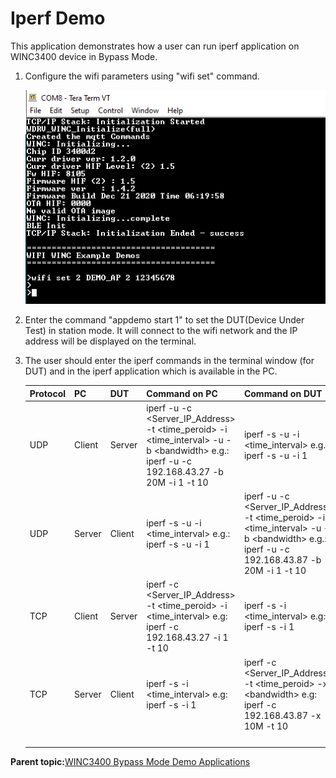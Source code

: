 # Iperf Demo

This application demonstrates how a user can run iperf application on WINC3400 device in Bypass Mode.

1.  Configure the wifi parameters using "wifi set" command.

    ![wifi_config](GUID-FFCD8A0F-DB43-4D32-8AE4-74E5487C874C-low.png)

2.  Enter the command "appdemo start 1" to set the DUT\(Device Under Test\) in station mode. It will connect to the wifi network and the IP address will be displayed on the terminal.

3.  The user should enter the iperf commands in the terminal window \(for DUT\) and in the iperf application which is available in the PC.

    |Protocol|PC|DUT|Command on PC|Command on DUT|
    |--------|--|---|-------------|--------------|
    |UDP|Client|Server|iperf -u -c <Server\_IP\_Address\> -t <time\_peroid\> -i <time\_interval\> -u -b <bandwidth\> e.g.: iperf -u -c 192.168.43.27 -b 20M -i 1 -t 10|iperf -s -u -i <time\_interval\> e.g.: iperf -s -u -i 1|
    |UDP|Server|Client|iperf -s -u -i <time\_interval\> e.g.: iperf -s -u -i 1|iperf -u -c <Server\_IP\_Address\> -t <time\_peroid\> -i <time\_interval\> -u -b <bandwidth\> e.g.: iperf -u -c 192.168.43.87 -b 20M -i 1 -t 10|
    |TCP|Client|Server|iperf -c <Server\_IP\_Address\> -t <time\_peroid\> -i <time\_interval\> e.g: iperf -c 192.168.43.27 -i 1 -t 10|iperf -s -i <time\_interval\> e.g: iperf -s -i 1|
    |TCP|Server|Client|iperf -s -i <time\_interval\> e.g: iperf -s -i 1|iperf -c <Server\_IP\_Address\> -t <time\_peroid\> -x <bandwidth\> e.g: iperf -c 192.168.43.87 -x 10M -t 10|
    | | | | | |


**Parent topic:**[WINC3400 Bypass Mode Demo Applications](GUID-E5D04EAD-51D1-4D47-8ADB-9AD8BB1A700C.md)

